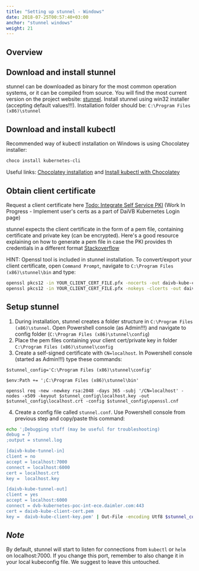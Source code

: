 ```yaml
---
title: "Setting up stunnel - Windows"
date: 2018-07-25T00:57:40+03:00
anchor: "stunnel windows"
weight: 21
---
```


## Overview

## Download and install stunnel

stunnel can be downloaded as binary for the most common operation systems, or it can be compiled from source. You will find the most current version on the project website: [stunnel](https://www.stunnel.org/). Install stunnel using win32 installer (accepting default values!!!). Installation folder should be: `C:\Program Files (x86)\stunnel`


## Download and install kubectl

Recommended way of kubectl installation on Windows is using Chocolatey installer: 

```bash
choco install kubernetes-cli
```  

Useful links: [Chocolatey installation](https://chocolatey.org/install) and [Install kubectl with Chocolatey](https://kubernetes.io/docs/tasks/tools/install-kubectl/#install-with-chocolatey-on-windows)


## Obtain client certificate

Request a client certificate here [Todo: Integrate Self Service PKI](https://does.not.exist.yet) 
(Work In Progress - Implement user's certs as a part of DaiVB Kubernetes Login page)

stunnel expects the client certificate in the form of a pem file, containing certificate and private key (can be encrypted). Here's a good resource explaining on how to generate a pem file in case the PKI provides th credentials in a different format [Stackoverflow](https://stackoverflow.com/questions/9497719/extract-public-private-key-from-pkcs12-file-for-later-use-in-ssh-pk-authenticati) 

HINT: Openssl tool is included in stunnel installation. To convert/export your client certificate, open `Command Prompt`, navigate to `C:\Program Files (x86)\stunnel\bin` and type: 

```bash
openssl pkcs12 -in YOUR_CLIENT_CERT_FILE.pfx -nocerts -out daivb-kube-client-key.pem
openssl pkcs12 -in YOUR_CLIENT_CERT_FILE.pfx -nokeys -clcerts -out daivb-kube-client-cert.pem
```  

## Setup stunnel

1. During installation, stunnel creates a folder structure in `C:\Program Files (x86)\stunnel`. Open Powershell console (as Admin!!!) and navigate to config folder (`C:\Program Files (x86)\stunnel\config`)
2. Place the pem files containing your client cert/private key in folder `C:\Program Files (x86)\stunnel\config`
3. Create a self-signed certificate with `CN=localhost`. In Powershell console (started as Admin!!!) type these commands:
```text
$stunnel_config='C:\Program Files (x86)\stunnel\config'

$env:Path += ';C:\Program Files (x86)\stunnel\bin'

openssl req -new -newkey rsa:2048 -days 365 -subj '/CN=localhost' -nodes -x509 -keyout $stunnel_config\localhost.key -out $stunnel_config\localhost.crt -config $stunnel_config\openssl.cnf
```

4. Create a config file called `stunnel.conf`. Use Powershell console from previous step and copy/paste this command:
```bash
echo ';Debugging stuff (may be useful for troubleshooting)
debug = 7
;output = stunnel.log

[daivb-kube-tunnel-in]
client = no
accept = localhost:7000
connect = localhost:6000
cert = localhost.crt
key =  localhost.key

[daivb-kube-tunnel-out]
client = yes
accept = localhost:6000
connect = dvb-kubernetes-poc-int-ece.daimler.com:443
cert = daivb-kube-client-cert.pem
key =  daivb-kube-client-key.pem' | Out-File -encoding Utf8 $stunnel_config\stunnel.conf
```

## *Note*
By default, stunnel will start to listen for connections from `kubectl` or `helm` on localhost:7000. If you change this port, remember to also change it in your local kubeconfig file. We suggest to leave this untouched. 